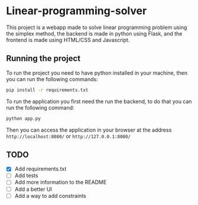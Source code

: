# Linear-programming-solver
This project is a webapp made to solve linear programming problem using the simplex method, the backend is made in python using Flask, and the frontend is made using HTML/CSS and Javascript.


## Running the project

To run the project you need to have python installed in your machine, then you can run the following commands:

```bash
pip install -r requirements.txt
```

To run the application you first need the run the backend, to do that you can run the following command:

```bash
python app.py
```

Then you can access the application in your browser at the address `http://localhost:8080/` or `http://127.0.0.1:8080/`



## TODO
- [x] Add requirements.txt
- [ ] Add tests
- [ ] Add more information to the README
- [ ] Add a better UI
- [ ] Add a way to add constraints